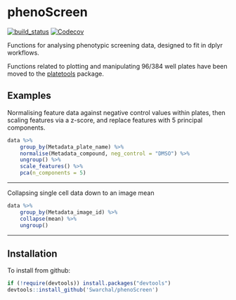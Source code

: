# phenoScreen

[![build_status](https://travis-ci.org/Swarchal/phenoScreen.svg?branch=master)](https://travis-ci.org/Swarchal/phenoScreen/)
[![Codecov](https://img.shields.io/codecov/c/github/Swarchal/phenoScreen.svg)](https://codecov.io/github/Swarchal/phenoScreen?branch=master)

Functions for analysing phenotypic screening data, designed to fit in dplyr workflows.

Functions related to plotting and manipulating 96/384 well plates have been moved to the [platetools](www.github.com/swarchal/platetools) package.

## Examples

Normalising feature data against negative control values within plates, then scaling features via a z-score, and replace features with 5 principal components.

```r
data %>%
    group_by(Metadata_plate_name) %>%
    normalise(Metadata_compound, neg_control = "DMSO") %>%
    ungroup() %>%
    scale_features() %>%
    pca(n_components = 5)
```

-----------

Collapsing single cell data down to an image mean

```r
data %>%
    group_by(Metadata_image_id) %>%
    collapse(mean) %>%
    ungroup()

```

------------

## Installation

To install from github:

```r
if (!require(devtools)) install.packages("devtools")
devtools::install_github('Swarchal/phenoScreen')
```
